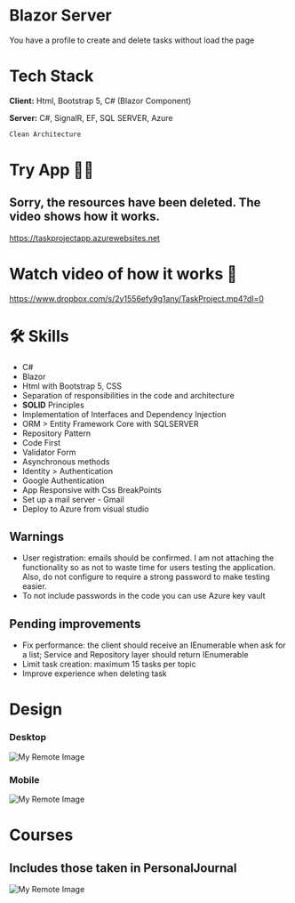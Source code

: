 # Blazor Server
You have a profile to create and delete tasks without load the page
# Tech Stack

**Client:** Html, Bootstrap 5, C# (Blazor Component)

**Server:** C#, SignalR, EF, SQL SERVER, Azure

```bash
Clean Architecture
```
# Try App 👩‍💻
## Sorry, the resources have been deleted. The video shows how it works.
https://taskprojectapp.azurewebsites.net


# Watch video of how it works 🎥

https://www.dropbox.com/s/2y1556efy9g1any/TaskProject.mp4?dl=0

# 🛠 Skills
* C#
* Blazor
* Html with Bootstrap 5, CSS
* Separation of responsibilities in the code and architecture
* **SOLID** Principles
* Implementation of Interfaces and Dependency Injection
* ORM > Entity Framework Core with SQLSERVER
* Repository Pattern
* Code First
* Validator Form
* Asynchronous methods
* Identity > Authentication
* Google Authentication
* App Responsive with Css BreakPoints
* Set up a mail server - Gmail
* Deploy to Azure from visual studio

## Warnings
* User registration: emails should be confirmed. I am not attaching the functionality so as not to waste time for users testing the application. Also, do not configure to require a strong password to make testing easier.
* To not include passwords in the code you can use Azure key vault

## Pending improvements

* Fix performance: the client should receive an IEnumerable when ask for a list; Service and Repository layer should return IEnumerable
* Limit task creation: maximum 15 tasks per topic
* Improve experience when deleting task

# Design
### Desktop
![My Remote Image](https://uc4ab218fec87bf4a7330e7f493c.previews.dropboxusercontent.com/p/thumb/ABsuTldOXW0yh92BwsdTHpCJgEhfGbkgfpaOMaJ8_LP80Nsm-kodquYXDRLZIjzzxdqy71EjvV3yCTiur9B3Pu2tSDbIHGK15gmuBbp2ZKz6bKNBLLynCAIIgfDWXE45aNcWIQTHvGwT-fjU1RU3jdqVl0zGanCbvWTew9yuM1BvKFi6tjMmum0OEtHnLqGaTyvBFXhQ63zyjaRjfQ5n42lYzzhG3yE0u21U44vIBwSAuc3k4Kkcz3Tztkg03QnpL81kfj7hYg4B6ukwgpMttoXOuwkgqDGrhi7f2eFHFDdx2P_wxsHRvvgceF26s96sKCsv8MIZFzAjjq3j2Bfi_ijpQECTMNvggC-EgSX0ej6woA2Tg1z5VgvS-2igoYeA5vK6l1Cnk1Xr-jPU8o0V3cS4YpmanZmJsn0XlDTYCixxsw/p.png)

### Mobile
![My Remote Image](https://uc92eff29c71704dbbc9e6576f25.previews.dropboxusercontent.com/p/thumb/ABvVabWObKbs5wvsNzpvuiAEl7GLX0nqRN51mgLU9XrggbT6X5ckaJY9rUKPk4p-0TS5zaqDSllb_w0K5DUWh_wAJjuk4VbnwmMC-J2fLi_4PCjxe9KGM_I5gPWJtfbutmahdKhvqf539Ede0kNSnd2589ro-imsHzUbmzmo5VeYaFt7kL1j6ichcFYe1AGywCNqZwFPPEv3HsxuPqzuKcxR9KytusIDseP2yXUuKbnbrteGfPD3WTS6Du-Bane0oebbrCXC_n7jCuR-oxLQr2Qt9V9lmDCTfSf419Am6oco89yxBwojh-beFVzg6khtMk_WWK6n7uk0ihVgc8H7IsoZoOYpCcx4-4YsFbSfaDLlPxpphrCGsSbPGgsAtAhKSAlX2PttwyqbwZ0bF98w-PJvH2OoR_CJ6yyX_gVlbJqRXA/p.png)

# Courses

## Includes those taken in PersonalJournal

![My Remote Image](https://uc434ffbbd6452dbdcf5fb6736c8.previews.dropboxusercontent.com/p/pdf_img/ABvHmy8ZOlJek1q-pBCBg7cNbgxltzCQSCsFMxjQYustKIsDVzCfsGYQ3sOL7jBzBgiXns6l6ajOu45J4D3_9Z1vVIgGVB0ZHibyJmx8d0KDw6OF_ti9IfS_VonoFYT-MGQcFAiAByljZTfkRl1Ps3qsuhOTocBb_VR_-RFNSovmsOyfcQPtv412e750dFLMyH20Jlc9w92P3h5X-42SAWzRfDxJAtImBza6hXDXeTvD3VyRBaroxOQbM7U_6lLIbsCg1n30Qtvt9XBbKJ8zA4GFuvbHaZ_XHHQ9yGRgq7kHQnC1UXpTH69yx2f86FAbfOKEZuYEOBloVjI3DeaoYASnR4uU7FinB9A3sObooj_Z0owu_uJfvVzvwDsRNCMvoI7RzvLYMFhS9DATH-jcK5Uh/p.png?page=0&scale_percent=0)
